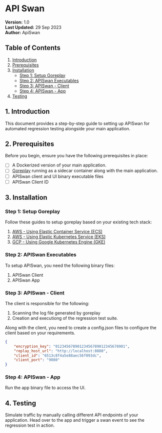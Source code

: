 # API Swan

**Version:** 1.0  
**Last Updated:** 29 Sep 2023  
**Author:** ApiSwan

## Table of Contents

1. [Introduction](#1-introduction)
2. [Prerequisites](#2-prerequisites)
3. [Installation](#3-installation)
   - [Step 1: Setup Goreplay](#step-1-setup-goreplay)
   - [Step 2: APISwan Executables](#step-2-apiswan-executables)
   - [Step 3: APISwan - Client](#step-3-apiswan---client)
   - [Step 4: APISwan - App](#step-4-apiswan---app)
4. [Testing](#4-testing)

## 1. Introduction

This document provides a step-by-step guide to setting up APISwan for automated regression testing alongside your main application.

## 2. Prerequisites

Before you begin, ensure you have the following prerequisites in place:

- [ ] A Dockerized version of your main application.
- [ ] [Goreplay](https://github.com/buger/goreplay) running as a sidecar container along with the main application.
- [ ] APISwan client and UI binary executable files
- [ ] APISwan Client ID

## 3. Installation
### Step 1: Setup Goreplay
Follow these guides to setup goreplay based on your existing tech stack:
1. [AWS - Using Elastic Container Service (ECS)](goreplay-ecs.md)
2. [AWS - Using Elastic Kubernetes Service (EKS)](goreplay-eks.md)
3. [GCP - Using Google Kubernetes Engine (GKE)](goreplay-gke.md)

### Step 2: APISwan Executables
To setup APISwan, you need the following binary files:
1. APISwan Client
2. APISwan App

### Step 3: APISwan - Client
The client is responsible for the following:
1. Scanning the log file generated by goreplay
2. Creation and executiong of the regression test suite.

Along with the client, you need to create a config.json files to configure the client based on your requirements.
```json
{
    "encryption_key": "01234567890123456789012345678901",
    "replay_host_url": "http://localhost:8080",
    "client_id": "6513c8f4a5e88aec56f093dc",
    "client_port": "9080"
}
```

### Step 4: APISwan - App
Run the app binary file to access the UI.


## 4. Testing

Simulate traffic by manually calling different API endpoints of your application. Head over to the app and trigger a swan event to see the regression test in action.
